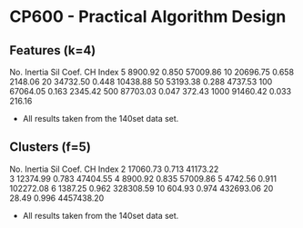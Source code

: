 # CP600 - Practical Algorithm Design

## Features (k=4)
No.     Inertia     Sil Coef.      CH Index
5        8900.92    0.850          57009.86
10      20696.75    0.658           2148.06
20      34732.50    0.448          10438.88
50      53193.38    0.288           4737.53
100     67064.05    0.163           2345.42
500     87703.03    0.047            372.43
1000    91460.42    0.033            216.16

* All results taken from the 140set data set.

## Clusters (f=5)
No.     Inertia     Sil Coef.      CH Index
2       17060.73    0.713          41173.22    
3       12374.99    0.783          47404.55
4       8900.92     0.835          57009.86
5       4742.56     0.911         102272.08
6       1387.25     0.962         328308.59
10       604.93     0.974         432693.06
20        28.49     0.996        4457438.20

* All results taken from the 140set data set.

